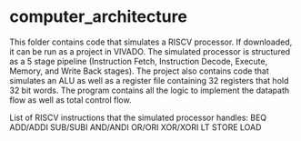 # computer_architecture

This folder contains code that simulates a RISCV processor. If downloaded, it can be run as a project in VIVADO.
The simulated processor is structured as a 5 stage pipeline (Instruction Fetch, Instruction Decode, Execute, Memory, and Write Back stages).
The project also contains code that simulates an ALU as well as a register file containing 32 registers that hold 32 bit words. 
The program contains all the logic to implement the datapath flow as well as total control flow.

List of RISCV instructions that the simulated processor handles:
BEQ
ADD/ADDI
SUB/SUBI
AND/ANDI
OR/ORI
XOR/XORI
LT
STORE
LOAD
